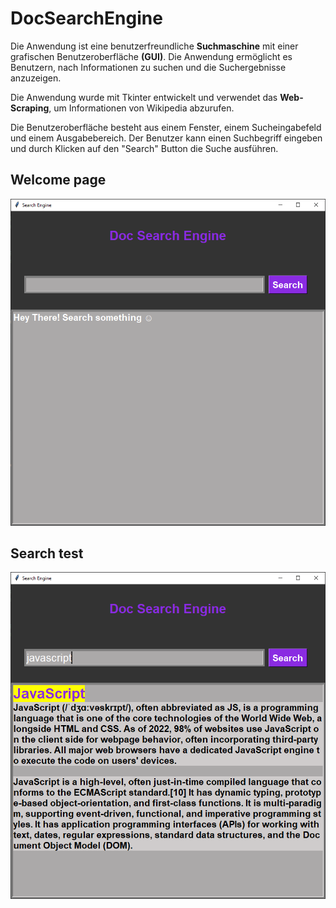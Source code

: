 # DocSearchEngine

Die Anwendung ist eine benutzerfreundliche **Suchmaschine** mit einer grafischen Benutzeroberfläche **(GUI)**.
Die Anwendung ermöglicht es Benutzern, nach Informationen zu suchen und die Suchergebnisse anzuzeigen. 

Die Anwendung wurde mit Tkinter entwickelt und verwendet das **Web-Scraping**, um Informationen von Wikipedia abzurufen.

Die Benutzeroberfläche besteht aus einem Fenster, einem Sucheingabefeld und einem Ausgabebereich. Der Benutzer kann einen Suchbegriff eingeben und durch Klicken auf den "Search" Button die Suche ausführen.

## Welcome page 

![Alt text](Screenshots/StartGui.PNG?raw=true "welcome_page")

## Search test

![Alt text](Screenshots/SearchTest.PNG?raw=true "search_test")
